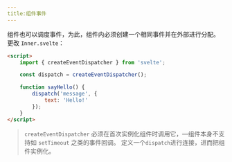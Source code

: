 ```yaml
---
title:组件事件
---
```


组件也可以调度事件，为此，组件内必须创建一个相同事件并在外部进行分配。 更改 `Inner.svelte`：

```html
<script>
	import { createEventDispatcher } from 'svelte';

	const dispatch = createEventDispatcher();

	function sayHello() {
		dispatch('message', {
			text: 'Hello!'
		});
	}
</script>
```

> `createEventDispatcher` 必须在首次实例化组件时调用它，—组件本身不支持如 `setTimeout` 之类的事件回调。 定义一个`dispatch`进行连接，进而把组件实例化。